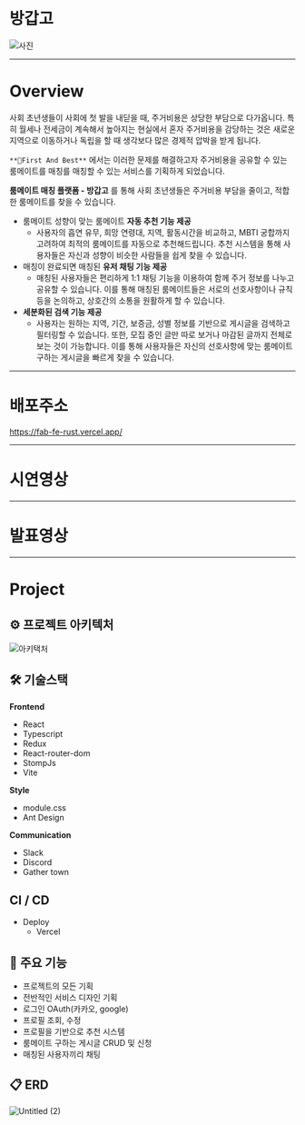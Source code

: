 # 방갑고
![사진](https://github.com/Team-FAB/FAB-FE/assets/122066788/595eb1c6-d188-460e-825f-ff15e9c75cf1)
***

# Overview

사회 초년생들이 사회에 첫 발을 내딛을 때, 주거비용은 상당한 부담으로 다가옵니다.
특히 월세나 전세금이 계속해서 높아지는 현실에서 혼자 주거비용을 감당하는 것은 새로운 지역으로 이동하거나 독립을 할 때 생각보다 많은 경제적 압박을 받게 됩니다.

`**🏅First And Best**` 에서는 이러한 문제를 해결하고자 주거비용을 공유할 수 있는 룸메이트를 매칭를 매칭할 수 있는 서비스를 기획하게 되었습니다.

**룸메이트 매칭 플랫폼 - 방갑고** 를 통해 사회 초년생들은 주거비용 부담을 줄이고, 적합한 룸메이트를 찾을 수 있습니다.

- 룸메이트 성향이 맞는 룸메이트 **자동 추천 기능 제공**
    - 사용자의 흡연 유무, 희망 연령대, 지역, 활동시간을 비교하고, MBTI 궁합까지 고려하여 최적의 룸메이트를 자동으로 추천해드립니다. 추천 시스템을 통해 사용자들은 자신과 성향이 비슷한 사람들을 쉽게 찾을 수 있습니다.
- 매칭이 완료되면 매칭된 **유저 채팅 기능 제공**
    - 매칭된 사용자들은 편리하게 1:1 채팅 기능을 이용하여 함께 주거 정보를 나누고 공유할 수 있습니다.
    이를 통해 매칭된 룸메이트들은 서로의 선호사항이나 규칙 등을 논의하고, 상호간의 소통을 원활하게 할 수 있습니다.
- **세분화된 검색 기능 제공**
    - 사용자는 원하는 지역, 기간, 보증금, 성별 정보를 기반으로 게시글을 검색하고 필터링할 수 있습니다. 또한, 모집 중인 글만 따로 보거나 마감된 글까지 전체로 보는 것이 가능합니다.
    이를 통해 사용자들은 자신의 선호사항에 맞는 룸메이트 구하는 게시글을 빠르게 찾을 수 있습니다.

***

# 배포주소
https://fab-fe-rust.vercel.app/

***

# 시연영상

***

# 발표영상

***

# Project

## ⚙ 프로젝트 아키텍처
![아키택처](https://github.com/Team-FAB/FAB-FE/assets/122066788/eabfabe5-a531-4e86-b4dd-7739f35d19f9)



## 🛠 기술스택
**Frontend**
- React
- Typescript
- Redux
- React-router-dom
- StompJs
- Vite

**Style**
- module.css
- Ant Design

**Communication**
- Slack
- Discord
- Gather town

## CI / CD
- Deploy
    - Vercel

## 🔗 주요 기능
- 프로젝트의 모든 기획
- 전반적인 서비스 디자인 기획
- 로그인 OAuth(카카오, google)
- 프로필 조회, 수정
- 프로필을 기반으로 추천 시스템
- 룸메이트 구하는 게시글  CRUD 및 신청
- 매칭된 사용자끼리 채팅

## 📋 ERD
![Untitled (2)](https://github.com/Team-FAB/FAB-FE/assets/122066788/f0f62fec-f5d7-42dc-ae69-50a344491f44)

